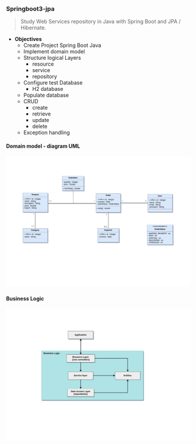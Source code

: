 ### Springboot3-jpa
> Study Web Services repository in Java with Spring Boot and JPA / Hibernate.
- **Objectives**
  - Create Project Spring Boot Java
  - Implement domain model
  - Structure logical Layers 
     - resource
     - service
     - repository
  - Configure test Database 
     - H2 database
  - Populate database
  - CRUD
    - create
    - retrieve
    - update
    - delete
  - Exception handling
#### Domain model - diagram UML

![texto alternativo da imagem](diagramUML.jpg)

#### Business Logic

![texto alternativo da imagem](layers.jpg)
